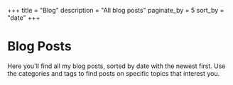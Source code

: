 +++
title = "Blog"
description = "All blog posts"
paginate_by = 5
sort_by = "date"
+++

# Blog Posts

Here you'll find all my blog posts, sorted by date with the newest first. Use the categories and tags to find posts on specific topics that interest you.
